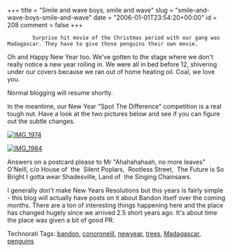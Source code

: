 +++
title = "Smile and wave boys, smile and wave"
slug = "smile-and-wave-boys-smile-and-wave"
date = "2006-01-01T23:54:20+00:00"
id = 208
comment = false
+++

            Surprise hit movie of the Christmas period with our gang was Madagascar. They have to give those penguins their own movie. 

Oh and Happy New Year too. We've gotten to the stage where we don't really notice a new year rolling in. We were all in bed before 12, shivering under our covers because we ran out of home heating oil. Coal, we love you.

Normal blogging will resume shortly.

In the meantime, our New Year "Spot The Difference" competition is a real tough nut. Have a look at the two pictures below and see if you can figure out the subtle changes. 

[![IMG_1974](http://static.flickr.com/39/80519351_e823874373_m.jpg)](http://www.flickr.com/photos/bandon1/80519351/ "Photo Sharing")

[![IMG_1984](http://static.flickr.com/39/80519578_59d7b6bb0f_m.jpg)](http://www.flickr.com/photos/bandon1/80519578/ "Photo Sharing")

Answers on a postcard please to Mr "Ahahahahaah, no more leaves" O'Neill, c/o House of&nbsp; the&nbsp; Silent Poplars,&nbsp; Rootless Street,&nbsp; The Future is So Bright I gotta wear Shadesville, Land of&nbsp; the Singing Chainsaws.

I generally don't make New Years Resolutions but this years is fairly simple - this blog will actually have posts on it about Bandon itself over the coming months. There are a ton of interesting things happening here and the place has changed hugely since we arrived 2.5 short years ago. It's about time the place was given a bit of good PR.

Technorati Tags: [bandon](http://technorati.com/tag/bandon), [conoroneill](http://technorati.com/tag/conoroneill), [newyear](http://technorati.com/tag/newyear), [trees](http://technorati.com/tag/trees), [Madagascar](http://technorati.com/tag/Madagascar), [penguins](http://technorati.com/tag/penguins)
